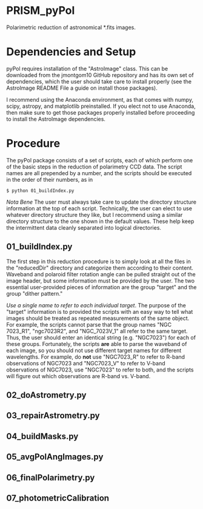 # PRISM_pyPol
Polarimetric reduction of astronomical \*.fits images.

# Dependencies and Setup

pyPol requires installation of the "AstroImage" class. This can be downloaded
from the jmontgom10 GitHub repository and has its own set of dependencies, which
the user should take care to install properly (see the AstroImage README File a
guide on install those packages).

I recommend using the Anaconda environment, as that comes with numpy, scipy,
astropy, and matplotlib preinstalled. If you elect not to use Anaconda, then
make sure to get those packages properly installed before proceeding to install
the AstroImage dependencies.

# Procedure

The pyPol package consists of a set of scripts, each of which perform one of the
basic steps in the reduction of polarimetry CCD data. The script names are all
prepended by a number, and the scripts should be executed in the order of their
numbers, as in

```
$ python 01_buildIndex.py
```

*Nota Bene* The user must always take care to update the directory structure
information at the top of each script. Technically, the user can elect to use
whatever directory structure they like, but I recommend using a similar
directory structure to the one shown in the default values. These help keep the
intermittent data cleanly separated into logical directories.

## 01_buildIndex.py

The first step in this reduction procedure is to simply look at all the files in
the "reducedDir" directory and categorize them according to their content.
Waveband and polaroid filter rotation angle can be pulled straight out of the
image header, but some information must be provided by the user. The two
essential user-provided pieces of information are the group "target" and the
group "dither pattern."

*Use a single name to refer to each individual target*. The purpose of the
"target" information is to provided the scripts with an easy way to tell what
images should be treated as repeated measurements of the same object. For
example, the scripts cannot parse that the group names "NGC 7023_R1",
"ngc7023R2", and "NGC_7023V_1" all refer to the same target. Thus, the user
should enter an identical string (e.g. "NGC7023") for each of these groups.
Fortunately, the scripts **are** able to parse the waveband of each image, so
you should not use different target names for different wavelengths. For
example, do **not** use "NGC7023_R" to refer to R-band observations of NGC7023
and "NGC7023_V" to refer to V-band observations of NGC7023, use "NGC7023" to
refer to both, and the scripts will figure out which observations are R-band vs.
V-band.

## 02_doAstrometry.py

## 03_repairAstrometry.py

## 04_buildMasks.py

## 05_avgPolAngImages.py

## 06_finalPolarimetry.py

## 07_photometricCalibration
